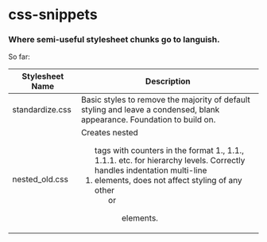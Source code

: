 # css-snippets
### Where semi-useful stylesheet chunks go to languish.

So far:

|Stylesheet Name|Description|
|-----|-----|
|standardize.css|Basic styles to remove the majority of default styling and leave a condensed, blank appearance. Foundation to build on.|
|nested_old.css|Creates nested <ol> tags with counters in the format 1., 1.1., 1.1.1. etc. for hierarchy levels. Correctly handles indentation multi-line <li> elements, does not affect styling of any other <ol> or <ul> elements. |
